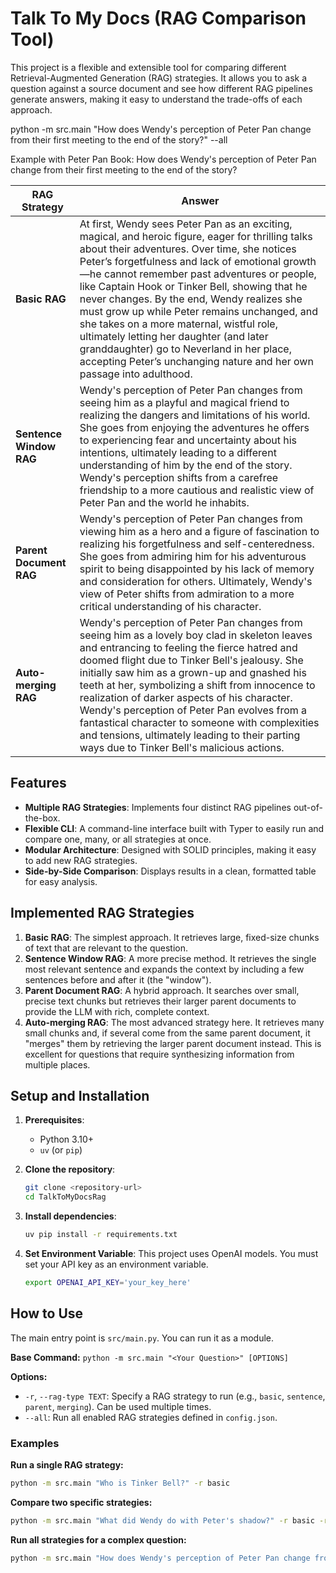 
# Talk To My Docs (RAG Comparison Tool)

This project is a flexible and extensible tool for comparing different Retrieval-Augmented Generation (RAG) strategies. It allows you to ask a question against a source document and see how different RAG pipelines generate answers, making it easy to understand the trade-offs of each approach.

python -m src.main "How does Wendy's perception of Peter Pan change from their first meeting to the end of the story?" --all

Example with Peter Pan Book: How does Wendy's perception of Peter Pan change from their first meeting to the end of the story?

| **RAG Strategy**       | **Answer** |
|-------------------------|------------|
| **Basic RAG** | At first, Wendy sees Peter Pan as an exciting, magical, and heroic figure, eager for thrilling talks about their adventures. Over time, she notices Peter’s forgetfulness and lack of emotional growth—he cannot remember past adventures or people, like Captain Hook or Tinker Bell, showing that he never changes. By the end, Wendy realizes she must grow up while Peter remains unchanged, and she takes on a more maternal, wistful role, ultimately letting her daughter (and later granddaughter) go to Neverland in her place, accepting Peter’s unchanging nature and her own passage into adulthood. |
| **Sentence Window RAG** | Wendy's perception of Peter Pan changes from seeing him as a playful and magical friend to realizing the dangers and limitations of his world. She goes from enjoying the adventures he offers to experiencing fear and uncertainty about his intentions, ultimately leading to a different understanding of him by the end of the story. Wendy's perception shifts from a carefree friendship to a more cautious and realistic view of Peter Pan and the world he inhabits. |
| **Parent Document RAG** | Wendy's perception of Peter Pan changes from viewing him as a hero and a figure of fascination to realizing his forgetfulness and self-centeredness. She goes from admiring him for his adventurous spirit to being disappointed by his lack of memory and consideration for others. Ultimately, Wendy's view of Peter shifts from admiration to a more critical understanding of his character. |
| **Auto-merging RAG** | Wendy's perception of Peter Pan changes from seeing him as a lovely boy clad in skeleton leaves and entrancing to feeling the fierce hatred and doomed flight due to Tinker Bell's jealousy. She initially saw him as a grown-up and gnashed his teeth at her, symbolizing a shift from innocence to realization of darker aspects of his character. Wendy's perception of Peter Pan evolves from a fantastical character to someone with complexities and tensions, ultimately leading to their parting ways due to Tinker Bell's malicious actions. |



## Features

- **Multiple RAG Strategies**: Implements four distinct RAG pipelines out-of-the-box.
- **Flexible CLI**: A command-line interface built with Typer to easily run and compare one, many, or all strategies at once.
- **Modular Architecture**: Designed with SOLID principles, making it easy to add new RAG strategies.
- **Side-by-Side Comparison**: Displays results in a clean, formatted table for easy analysis.

## Implemented RAG Strategies

1.  **Basic RAG**: The simplest approach. It retrieves large, fixed-size chunks of text that are relevant to the question.
2.  **Sentence Window RAG**: A more precise method. It retrieves the single most relevant sentence and expands the context by including a few sentences before and after it (the "window").
3.  **Parent Document RAG**: A hybrid approach. It searches over small, precise text chunks but retrieves their larger parent documents to provide the LLM with rich, complete context.
4.  **Auto-merging RAG**: The most advanced strategy here. It retrieves many small chunks and, if several come from the same parent document, it "merges" them by retrieving the larger parent document instead. This is excellent for questions that require synthesizing information from multiple places.

## Setup and Installation

1.  **Prerequisites**:
    -   Python 3.10+
    -   `uv` (or `pip`)

2.  **Clone the repository**:
    ```bash
    git clone <repository-url>
    cd TalkToMyDocsRag
    ```

3.  **Install dependencies**:
    ```bash
    uv pip install -r requirements.txt
    ```

4.  **Set Environment Variable**:
    This project uses OpenAI models. You must set your API key as an environment variable.
    ```bash
    export OPENAI_API_KEY='your_key_here'
    ```

## How to Use

The main entry point is `src/main.py`. You can run it as a module.

**Base Command:**
`python -m src.main "<Your Question>" [OPTIONS]`

**Options:**
-   `-r`, `--rag-type TEXT`: Specify a RAG strategy to run (e.g., `basic`, `sentence`, `parent`, `merging`). Can be used multiple times.
-   `--all`: Run all enabled RAG strategies defined in `config.json`.

### Examples

**Run a single RAG strategy:**
```bash
python -m src.main "Who is Tinker Bell?" -r basic
```

**Compare two specific strategies:**
```bash
python -m src.main "What did Wendy do with Peter's shadow?" -r basic -r sentence
```

**Run all strategies for a complex question:**
```bash
python -m src.main "How does Wendy's perception of Peter Pan change from their first meeting to the end of the story?" --all
```
